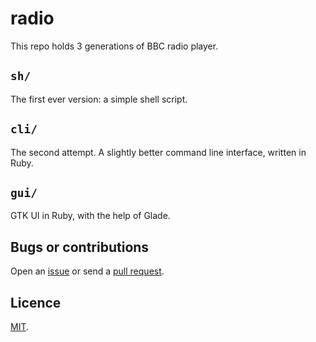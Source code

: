# radio

This repo holds 3 generations of BBC radio player.

## `sh/`

The first ever version: a simple shell script.

## `cli/`

The second attempt. A slightly better command line interface, written in Ruby.

## `gui/`

GTK UI in Ruby, with the help of Glade.

## Bugs or contributions

Open an [issue](http://github.com/crdx/radio/issues) or send a [pull request](http://github.com/crdx/radio/pulls).

## Licence

[MIT](LICENCE.md).
